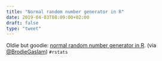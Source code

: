 ```yaml
---
title: "Normal random number generator in R"
date: 2019-04-03T08:09:00+02:00
draft: false
type: "tweet"
---
```


Oldie but goodie: [normal random number generator in R](https://stat.ethz.ch/pipermail/r-devel/2006-May/037527.html). (via [@BrodieGaslam](https://twitter.com/BrodieGaslam/status/1113204074919419905)) `#rstats`
